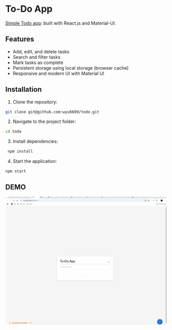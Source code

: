 # To-Do App

[Simple Todo app](https://wyu6809.github.io/todo): built with React.js and Material-UI.

## Features

- Add, edit, and delete tasks
- Search and filter tasks
- Mark tasks as complete
- Persistent storage using local storage (browser cache)
- Responsive and modern UI with Material UI

## Installation

1. Clone the repository:

```sh
git clone git@github.com:wyu6609/todo.git
```

2. Navigate to the project folder:

```sh
cd todo
```

3. Install dependencies:

```sh
 npm install
```

4. Start the application:

```sh
npm start
```

## DEMO

<p align="center"><img src = "public/todo_demo.gif"/></p>

